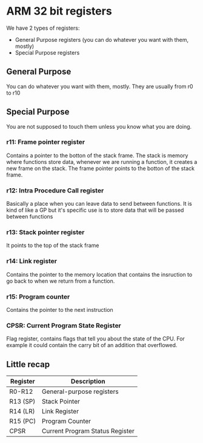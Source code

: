 # ARM 32 bit registers
We have 2 types of registers:
- General Purpose registers (you can do whatever you want with them, mostly)
- Special Purpose registers

## General Purpose
You can do whatever you want with them, mostly. They are usually from r0 to r10

## Special Purpose
You are not supposed to touch them unless you know what you are doing.
### r11: Frame pointer register
Contains a pointer to the botton of the stack frame. The stack is memory where functions store data, whenever we are running a function, it creates
a new frame on the stack. The frame pointer points to the botton of the stack frame.
### r12: Intra Procedure Call register
Basically a place when you can leave data to send between functions. It is kind of like a GP but it's specific use is to store data that will be passed between functions
### r13: Stack pointer register
It points to the top of the stack frame
### r14: Link register
Contains the pointer to the memory location that contains the insruction to go back to when we return from a function.
### r15: Program counter
Contains the pointer to the next instruction
### CPSR: Current Program State Register
Flag register, contains flags that tell you about the state of the CPU. For example it could contain the carry bit of an addition that overflowed.


## Little recap

| Register | Description                    |
|----------|--------------------------------|
| R0-R12   | General-purpose registers      |
| R13 (SP) | Stack Pointer                  |
| R14 (LR) | Link Register                  |
| R15 (PC) | Program Counter                |
| CPSR     | Current Program Status Register|
